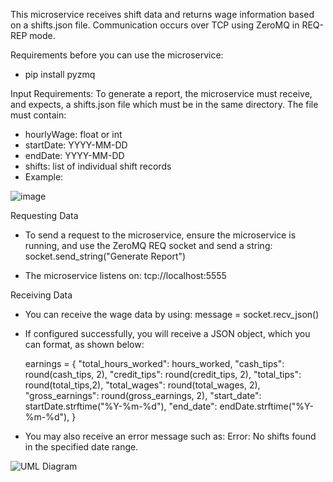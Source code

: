 This microservice receives shift data and returns wage information based on a shifts.json file. Communication occurs over TCP using ZeroMQ in REQ-REP mode.

Requirements before you can use the microservice:
- pip install pyzmq

Input Requirements:
To generate a report, the microservice must receive, and expects, a shifts.json file which must be in the same directory. The file must contain:
- hourlyWage: float or int
- startDate: YYYY-MM-DD
- endDate: YYYY-MM-DD
- shifts: list of individual shift records
- Example:

![image](https://github.com/user-attachments/assets/b38ece32-9dcf-48b8-b50a-27f04589e171)


Requesting Data
- To send a request to the microservice, ensure the microservice is running, and use the ZeroMQ REQ socket and send a string:
      socket.send_string("Generate Report")

- The microservice listens on: tcp://localhost:5555

Receiving Data
- You can receive the wage data by using: 
      message = socket.recv_json()

- If configured successfully, you will receive a JSON object, which you can format, as shown below:

    earnings = {
        "total_hours_worked": hours_worked,
        "cash_tips": round(cash_tips, 2),
        "credit_tips": round(credit_tips, 2),
        "total_tips": round(total_tips,2),
        "total_wages": round(total_wages, 2),
        "gross_earnings": round(gross_earnings, 2),
        "start_date": startDate.strftime("%Y-%m-%d"),
        "end_date": endDate.strftime("%Y-%m-%d"),
    }          

- You may also receive an error message such as:
      Error: No shifts found in the specified date range.



![UML Diagram](https://github.com/user-attachments/assets/e2a57502-d60d-4314-9749-6c624719bbdc)


